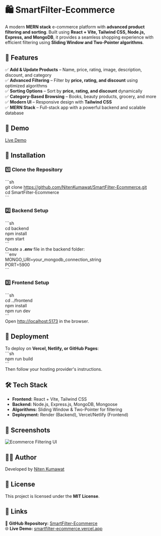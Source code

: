 # 🛍️ SmartFilter-Ecommerce  

A modern **MERN stack** e-commerce platform with **advanced product filtering and sorting**. Built using **React + Vite, Tailwind CSS, Node.js, Express, and MongoDB**, it provides a seamless shopping experience with efficient filtering using **Sliding Window and Two-Pointer algorithms**.  

## 🚀 Features  

✅ **Add & Update Products** – Name, price, rating, image, description, discount, and category  
✅ **Advanced Filtering** – Filter by **price, rating, and discount** using optimized algorithms  
✅ **Sorting Options** – Sort by **price, rating, and discount** dynamically  
✅ **Category-Based Browsing** – Books, beauty products, grocery, and more  
✅ **Modern UI** – Responsive design with **Tailwind CSS**  
✅ **MERN Stack** – Full-stack app with a powerful backend and scalable database  

## 🎥 Demo  

[Live Demo](https://smartfilter-ecommerce.vercel.app)  

## 📂 Installation  

### 1️⃣ Clone the Repository  
\```sh  
git clone https://github.com/NitenKumawat/SmartFilter-Ecommerce.git  
cd SmartFilter-Ecommerce  
\```  

### 2️⃣ Backend Setup  
\```sh  
cd backend  
npm install  
npm start  
\```  
Create a **.env** file in the backend folder:  
\```env  
MONGO_URI=your_mongodb_connection_string  
PORT=5900  
\```  

### 3️⃣ Frontend Setup  
\```sh  
cd ../frontend  
npm install  
npm run dev  
\```  
Open [http://localhost:5173](http://localhost:5173) in the browser.  

## 🚀 Deployment  

To deploy on **Vercel, Netlify, or GitHub Pages**:  
\```sh  
npm run build  
\```  
Then follow your hosting provider's instructions.  

## 🛠️ Tech Stack  

- **Frontend:** React + Vite, Tailwind CSS  
- **Backend:** Node.js, Express.js, MongoDB, Mongoose  
- **Algorithms:** Sliding Window & Two-Pointer for filtering  
- **Deployment:** Render (Backend), Vercel/Netlify (Frontend)  

## 📸 Screenshots  

![Ecommerce Filtering UI](https://your-image-link.png)  

## 👨‍💻 Author  

Developed by [Niten Kumawat](https://github.com/NitenKumawat)  

## 📜 License  

This project is licensed under the **MIT License**.  

## 🔗 Links  

📂 **GitHub Repository:** [SmartFilter-Ecommerce](https://github.com/NitenKumawat/SmartFilter-Ecommerce)  
🌐 **Live Demo:** [smartfilter-ecommerce.vercel.app](https://smartfilter-ecommerce.vercel.app)  
